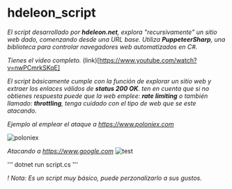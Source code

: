 # hdeleon_script
*El script desarrollado por **hdeleon.net**, explora "recursivamente" un sitio web dado, comenzando desde una URL base. Utiliza **PuppeteerSharp**, una biblioteca para controlar navegadores web automatizados en C#.*

*Tienes el video completo.*
(link)[https://www.youtube.com/watch?v=nwPCmrkSKqE]

*El script básicamente cumple con la función de explorar un sitio web y extraer los enlaces válidos de **status 200 OK**. ten en cuenta que si no obtienes respuesta puede que la web emplee: **rate limiting** o también llamado: **throttling**, tenga cuidado con el tipo de web que se este atacando.*

*Ejemplo al emplear el ataque a https://www.poloniex.com*

![poloniex](https://github.com/4D7220426C7565/hdeleon_script/assets/171493198/9856b5ea-fd2b-42b0-9820-ff07121dcff4)

*Atacando a https://www.google.com*
![test](https://github.com/4D7220426C7565/hdeleon_script/assets/171493198/6a969599-4c6f-44b9-80a1-9f39fb0d2429)

'''
dotnet run script.cs
'''

*! Nota: Es un script muy básico, puede perzonalizarlo a sus gustos.*
